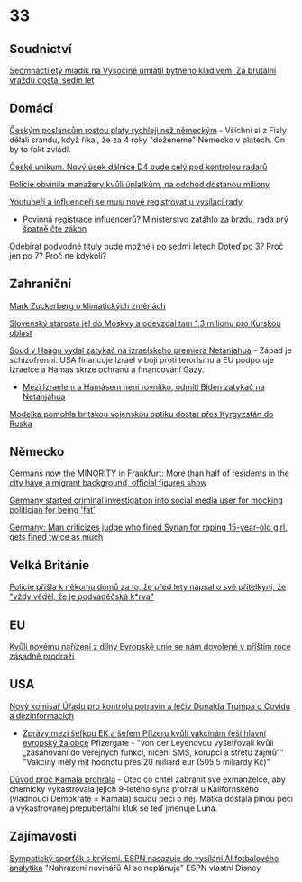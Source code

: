 # 33

## Soudnictví

[Sedmnáctiletý mladík na Vysočině umlátil bytného kladivem. Za brutální vraždu dostal sedm let](https://www.novinky.cz/clanek/krimi-sedmnactilety-mladik-na-vysocine-umlatil-bytneho-kladivem-za-brutalni-vrazdu-dostal-sedm-let-40498292)

## Domácí 

[Českým poslancům rostou platy rychleji než německým](https://www.novinky.cz/clanek/domaci-ceskym-poslancum-rostou-platy-rychleji-nez-nemeckym-40498215) - Všichni si z Fialy dělali srandu, když říkal, že za 4 roky "doženeme" Německo v platech. On by to fakt zvládl.

[České unikum. Nový úsek dálnice D4 bude celý pod kontrolou radarů](https://www.idnes.cz/zpravy/domaci/dalnice-d4-radary.A241125_072826_domaci_bors)

[Policie obvinila manažery kvůli úplatkům, na odchod dostanou miliony](https://www.seznamzpravy.cz/clanek/domaci-kauzy-policie-obvinila-manazery-kvuli-uplatkum-na-odchod-dostanou-miliony-265052)

[Youtubeři a influenceři se musí nově registrovat u vysílací rady](https://www.seznamzpravy.cz/clanek/domaci-zivot-v-cesku-youtuberi-a-influenceri-se-musi-nove-registrovat-u-vysilaci-rady-265001)
  * [Povinná registrace influencerů? Ministerstvo zatáhlo za brzdu, rada prý špatně čte zákon](https://www.echo24.cz/a/Hyx9m/zpravy-domov-evidence-influenceri-ministerstvo-brzda-rrtv-spatne-zakony)

[Odebírat podvodné tituly bude možné i po sedmi letech](https://www.novinky.cz/clanek/domaci-odebirat-podvodne-tituly-bude-mozne-i-po-sedmi-letech-40498067) Doteď po 3? Proč jen po 7? Proč ne kdykoli?

## Zahraniční

[Mark Zuckerberg o klimatických změnách](https://x.com/wideawake_media/status/1860970772027539529)

[Slovenský starosta jel do Moskvy a odevzdal tam 1,3 milionu pro Kurskou oblast](https://www.novinky.cz/clanek/zahranicni-evropa-slovensky-starosta-v-moskve-odevzdal-13-milionu-pro-kurskou-oblast-40498271)

[Soud v Haagu vydal zatykač na izraelského premiéra Netanjahua](https://www.novinky.cz/clanek/zahranicni-blizky-a-stredni-vychod-na-netanjahua-byl-vydan-mezinarodni-zatykac-40498236) - Západ je schizofrenní. USA financuje Izrael v boji proti terorismu a EU podporuje Izraelce a Hamas skrze ochranu a financování Gazy.
  *  [Mezi Izraelem a Hamásem není rovnítko, odmítl Biden zatykač na Netanjahua](https://www.novinky.cz/clanek/zahranicni-blizky-a-stredni-vychod-mezi-izraelem-a-hamasem-neni-rovnitko-odmitl-biden-zatykac-na-netanjahua-40498339)

[Modelka pomohla britskou vojenskou optiku dostat přes Kyrgyzstán do Ruska](https://www.idnes.cz/zpravy/zahranicni/rusko-ukrajina-britanie-sankce-modelka.A241121_191106_zahranicni_Ichuc)

## Německo

[Germans now the MINORITY in Frankfurt: More than half of residents in the city have a migrant background, official figures show](https://www.dailymail.co.uk/news/article-4652002/Native-Germans-minority-Germany.html) 

[Germany started criminal investigation into social media user for mocking politician for being 'fat'](https://www.foxnews.com/media/germany-started-criminal-investigation-social-media-user-calling-female-politician-fat)

[Germany: Man criticizes judge who fined Syrian for raping 15-year-old girl, gets fined twice as much](https://rmx.news/article/germany-man-criticizes-judge-who-fined-syrian-for-raping-15-year-old-girl-gets-fined-twice-as-much/)

## Velká Británie

[Policie přišla k někomu domů za to, že před lety napsal o své přítelkyni, že "vždy věděl, že je podvaděčská k*rva"](https://x.com/RadioGenoa/status/1861449979727958102)

## EU

[Kvůli novému nařízení z dílny Evropské unie se nám dovolené v příštím roce zásadně prodraží](https://www.cestovinky.cz/clanek/kvuli-novemu-narizeni-z-dilny-evropske-unie-se-nam-dovolene-v-pristim-roce-zasadnim-zpusobem)

## USA

[Nový komisař Úřadu pro kontrolu potravin a léčiv Donalda Trumpa o Covidu a dezinformacích](https://x.com/CecilieJilkova/status/1860682952817934585)
 * [Zprávy mezi šéfkou EK a šéfem Pfizeru kvůli vakcínám řeší hlavní evropský žalobce](https://www.seznamzpravy.cz/clanek/zahranicni-zpravy-mezi-sefkou-ek-a-sefem-pfizeru-kvuli-vakcinam-resi-hlavni-evropsky-zalobce-248911) Pfizergate - "von der Leyenovou vyšetřovali kvůli „zasahování do veřejných funkcí, ničení SMS, korupci a střetu zájmů“" "Vakcíny měly mít hodnotu přes 20 miliard eur (505,5 miliardy Kč)"

[Důvod proč Kamala prohrála](https://x.com/SethDillon/status/1860930943944360364) - Otec co chtěl zabránit své exmanželce, aby chemicky vykastrovala jejich 9-letého syna prohrál u Kalifornského (vládnoucí Demokraté = Kamala) soudu péči o něj. Matka dostala plnou péči a vykastrovanej prepubertální kluk se teď jmenuje Luna.

## Zajímavosti

[Sympatický sporťák s brýlemi. ESPN nasazuje do vysílání AI fotbalového analytika](https://www.novinky.cz/clanek/internet-a-pc-ai-sympaticky-sportak-s-brylemi-espn-nasazuje-do-vysilani-ai-fotbaloveho-analytika-40497897) "Nahrazení novinářů AI se neplánuje" ESPN vlastní Disney

